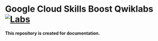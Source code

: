 # Google Cloud Skills Boost Qwiklabs [![Labs][Labs]](Labs)

#### This repository is created for documentation.

[Labs]:                 https://img.shields.io/badge/Labs-Guide-brightgreen

